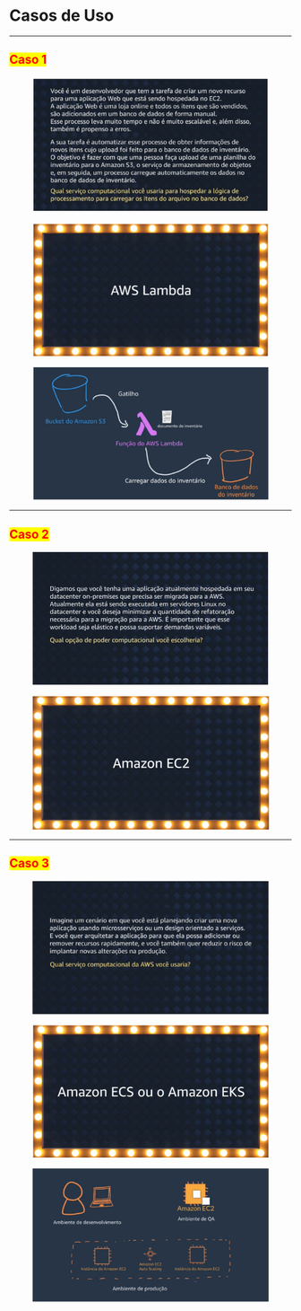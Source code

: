 # Casos de Uso

***

## <mark style="color:red;">Caso 1</mark>

<figure><img src="../../.gitbook/assets/image (34) (1) (1).png" alt=""><figcaption></figcaption></figure>

<figure><img src="../../.gitbook/assets/image (35) (1) (1).png" alt=""><figcaption></figcaption></figure>

<figure><img src="../../.gitbook/assets/image (36) (1).png" alt=""><figcaption></figcaption></figure>

***

## <mark style="color:red;">Caso 2</mark>

<figure><img src="../../.gitbook/assets/image (26) (1) (1).png" alt=""><figcaption></figcaption></figure>

<figure><img src="../../.gitbook/assets/image (27) (1) (1).png" alt=""><figcaption></figcaption></figure>

***

## <mark style="color:red;">Caso 3</mark>

<figure><img src="../../.gitbook/assets/image (37) (1).png" alt=""><figcaption></figcaption></figure>

<figure><img src="../../.gitbook/assets/image (38) (1).png" alt=""><figcaption></figcaption></figure>

<figure><img src="../../.gitbook/assets/image (39) (1).png" alt=""><figcaption></figcaption></figure>
